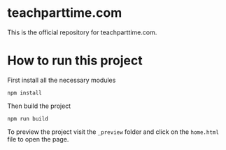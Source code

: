 # teachparttime.com

This is the official repository for teachparttime.com.

# How to run this project

First install all the necessary modules

```
npm install
```

Then build the project

```
npm run build
```

To preview the project visit the `_preview` folder and click on the `home.html` file to open the page.


